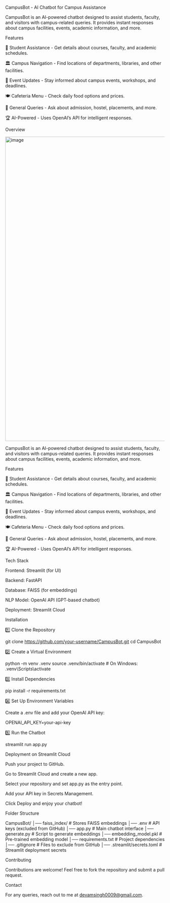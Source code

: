 CampusBot - AI Chatbot for Campus Assistance

CampusBot is an AI-powered chatbot designed to assist students, faculty, and visitors with campus-related queries. It provides instant responses about campus facilities, events, academic information, and more.

Features

📌 Student Assistance - Get details about courses, faculty, and academic schedules.

🏛 Campus Navigation - Find locations of departments, libraries, and other facilities.

📅 Event Updates - Stay informed about campus events, workshops, and deadlines.

🍽 Cafeteria Menu - Check daily food options and prices.

📝 General Queries - Ask about admission, hostel, placements, and more.

🏆 AI-Powered - Uses OpenAI’s API for intelligent responses.

Overview

<img width="959" alt="image" src="https://github.com/user-attachments/assets/9fede338-ccff-4a01-84af-8875a5a83b08" />


CampusBot is an AI-powered chatbot designed to assist students, faculty, and visitors with campus-related queries. It provides instant responses about campus facilities, events, academic information, and more.

Features

📌 Student Assistance - Get details about courses, faculty, and academic schedules.

🏛 Campus Navigation - Find locations of departments, libraries, and other facilities.

📅 Event Updates - Stay informed about campus events, workshops, and deadlines.

🍽 Cafeteria Menu - Check daily food options and prices.

📝 General Queries - Ask about admission, hostel, placements, and more.

🏆 AI-Powered - Uses OpenAI’s API for intelligent responses.

Tech Stack

Frontend: Streamlit (for UI)

Backend: FastAPI

Database: FAISS (for embeddings)

NLP Model: OpenAI API (GPT-based chatbot)

Deployment: Streamlit Cloud

Installation

1️⃣ Clone the Repository

git clone https://github.com/your-username/CampusBot.git
cd CampusBot

2️⃣ Create a Virtual Environment

python -m venv .venv
source .venv/bin/activate  # On Windows: .venv\Scripts\activate

3️⃣ Install Dependencies

pip install -r requirements.txt

4️⃣ Set Up Environment Variables

Create a .env file and add your OpenAI API key:

OPENAI_API_KEY=your-api-key

5️⃣ Run the Chatbot

streamlit run app.py

Deployment on Streamlit Cloud

Push your project to GitHub.

Go to Streamlit Cloud and create a new app.

Select your repository and set app.py as the entry point.

Add your API key in Secrets Management.

Click Deploy and enjoy your chatbot!

Folder Structure

CampusBot/
│── faiss_index/          # Stores FAISS embeddings
│── .env                  # API keys (excluded from GitHub)
│── app.py                # Main chatbot interface
│── generate.py           # Script to generate embeddings
│── embedding_model.pkl   # Pre-trained embedding model
│── requirements.txt      # Project dependencies
│── .gitignore            # Files to exclude from GitHub
│── .streamlit/secrets.toml  # Streamlit deployment secrets

Contributing

Contributions are welcome! Feel free to fork the repository and submit a pull request.

Contact

For any queries, reach out to me at devamsingh0009@gmail.com.

